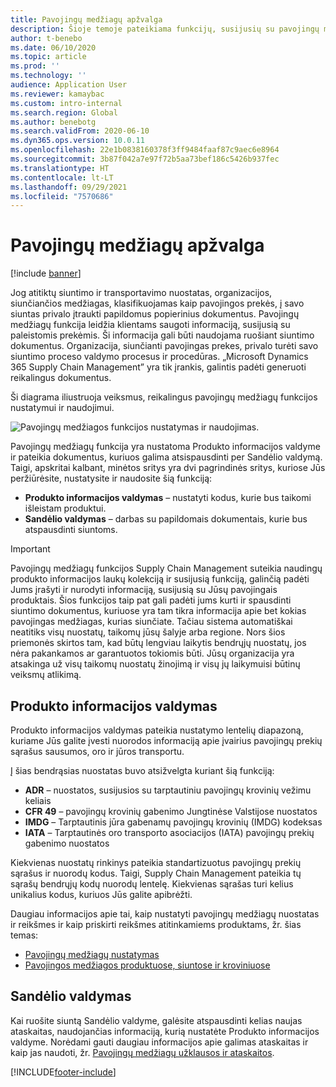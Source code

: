 ```yaml
---
title: Pavojingų medžiagų apžvalga
description: Šioje temoje pateikiama funkcijų, susijusių su pavojingų medžiagų tvarkymu ir fiksavimu produkto informacijos valdymo ir sandėlio valdymo metu, apžvalga.
author: t-benebo
ms.date: 06/10/2020
ms.topic: article
ms.prod: ''
ms.technology: ''
audience: Application User
ms.reviewer: kamaybac
ms.custom: intro-internal
ms.search.region: Global
ms.author: benebotg
ms.search.validFrom: 2020-06-10
ms.dyn365.ops.version: 10.0.11
ms.openlocfilehash: 22e1b0838160378f3ff9484faaf87c9aec6e8964
ms.sourcegitcommit: 3b87f042a7e97f72b5aa73bef186c5426b937fec
ms.translationtype: HT
ms.contentlocale: lt-LT
ms.lasthandoff: 09/29/2021
ms.locfileid: "7570686"
---
```

# <a name="hazardous-materials-overview"></a>Pavojingų medžiagų apžvalga

[!include [banner](../includes/banner.md)]

Jog atitiktų siuntimo ir transportavimo nuostatas, organizacijos, siunčiančios medžiagas, klasifikuojamas kaip pavojingos prekės, į savo siuntas privalo įtraukti papildomus popierinius dokumentus. Pavojingų medžiagų funkcija leidžia klientams saugoti informaciją, susijusią su paleistomis prekėmis. Ši informacija gali būti naudojama ruošiant siuntimo dokumentus. Organizacija, siunčianti pavojingas prekes, privalo turėti savo siuntimo proceso valdymo procesus ir procedūras. „Microsoft Dynamics 365 Supply Chain Management” yra tik įrankis, galintis padėti generuoti reikalingus dokumentus.

Ši diagrama iliustruoja veiksmus, reikalingus pavojingų medžiagų funkcijos nustatymui ir naudojimui.

![Pavojingų medžiagos funkcijos nustatymas ir naudojimas.](media/hazmat-overview.png "Pavojingų medžiagų funkcijos nustatymas ir naudojimas")

Pavojingų medžiagų funkcija yra nustatoma Produkto informacijos valdyme ir pateikia dokumentus, kuriuos galima atsispausdinti per Sandėlio valdymą. Taigi, apskritai kalbant, minėtos sritys yra dvi pagrindinės sritys, kuriose Jūs peržiūrėsite, nustatysite ir naudosite šią funkciją:

- **Produkto informacijos valdymas** – nustatyti kodus, kurie bus taikomi išleistam produktui.
- **Sandėlio valdymas** – darbas su papildomais dokumentais, kurie bus atspausdinti siuntoms.

> [!IMPORTANT]
> Pavojingų medžiagų funkcijos Supply Chain Management suteikia naudingų produkto informacijos laukų kolekciją ir susijusią funkciją, galinčią padėti Jums įrašyti ir nurodyti informaciją, susijusią su Jūsų pavojingais produktais. Šios funkcijos taip pat gali padėti jums kurti ir spausdinti siuntimo dokumentus, kuriuose yra tam tikra informacija apie bet kokias pavojingas medžiagas, kurias siunčiate. Tačiau sistema automatiškai neatitiks visų nuostatų, taikomų jūsų šalyje arba regione. Nors šios priemonės skirtos tam, kad būtų lengviau laikytis bendrųjų nuostatų, jos nėra pakankamos ar garantuotos tokiomis būti. Jūsų organizacija yra atsakinga už visų taikomų nuostatų žinojimą ir visų jų laikymuisi būtinų veiksmų atlikimą.

## <a name="product-information-management"></a>Produkto informacijos valdymas

Produkto informacijos valdymas pateikia nustatymo lentelių diapazoną, kuriame Jūs galite įvesti nuorodos informaciją apie įvairius pavojingų prekių sąrašus sausumos, oro ir jūros transportu.

Į šias bendrąsias nuostatas buvo atsižvelgta kuriant šią funkciją:

- **ADR** – nuostatos, susijusios su tarptautiniu pavojingų krovinių vežimu keliais
- **CFR 49** – pavojingų krovinių gabenimo Jungtinėse Valstijose nuostatos
- **IMDG** – Tarptautinis jūra gabenamų pavojingų krovinių (IMDG) kodeksas
- **IATA** – Tarptautinės oro transporto asociacijos (IATA) pavojingų prekių gabenimo nuostatos

Kiekvienas nuostatų rinkinys pateikia standartizuotus pavojingų prekių sąrašus ir nuorodų kodus. Taigi, Supply Chain Management pateikia tų sąrašų bendrųjų kodų nuorodų lentelę. Kiekvienas sąrašas turi kelius unikalius kodus, kuriuos Jūs galite apibrėžti.

Daugiau informacijos apie tai, kaip nustatyti pavojingų medžiagų nuostatas ir reikšmes ir kaip priskirti reikšmes atitinkamiems produktams, žr. šias temas:

- [Pavojingų medžiagų nustatymas](hazmat-setup.md)
- [Pavojingos medžiagos produktuose, siuntose ir kroviniuose](hazmat-items.md)

## <a name="warehouse-management"></a>Sandėlio valdymas

Kai ruošite siuntą Sandėlio valdyme, galėsite atspausdinti kelias naujas ataskaitas, naudojančias informaciją, kurią nustatėte Produkto informacijos valdyme. Norėdami gauti daugiau informacijos apie galimas ataskaitas ir kaip jas naudoti, žr. [Pavojingų medžiagų užklausos ir ataskaitos](hazmat-reports.md).


[!INCLUDE[footer-include](../../includes/footer-banner.md)]